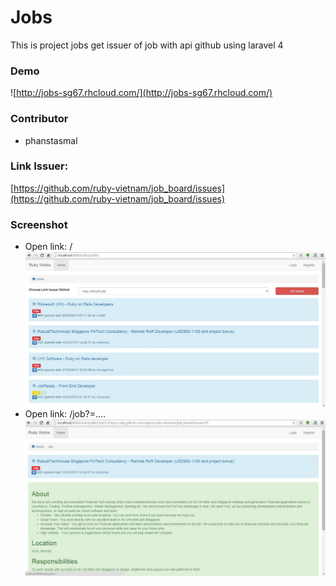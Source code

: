 # Jobs
This is project jobs get issuer of job with api github using laravel 4  

### Demo
![http://jobs-sg67.rhcloud.com/](http://jobs-sg67.rhcloud.com/)

### Contributor
- phanstasmal

### Link Issuer:
[https://github.com/ruby-vietnam/job_board/issues](https://github.com/ruby-vietnam/job_board/issues)  

### Screenshot
- Open link: /
![image](https://github.com/phanstasmal/Jobs/blob/master/public/app/screenshot/home.JPG)
- Open link: /job?=....
![image](https://github.com/phanstasmal/Jobs/blob/master/public/app/screenshot/job.JPG?)
